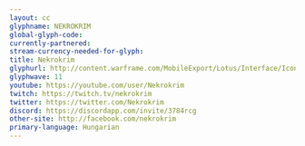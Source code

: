 ```yaml
---
layout: cc
glyphname: NEKROKRIM
global-glyph-code: 
currently-partnered: 
stream-currency-needed-for-glyph: 
title: Nekrokrim 
glyphurl: http://content.warframe.com/MobileExport/Lotus/Interface/Icons/Player/ContentCreators/Nekrokrim.png
glyphwave: 11
youtube: https://youtube.com/user/Nekrokrim
twitch: https://twitch.tv/nekrokrim
twitter: https://twitter.com/Nekrokrim
discord: https://discordapp.com/invite/3784rcg
other-site: http://facebook.com/nekrokrim
primary-language: Hungarian
---
```


